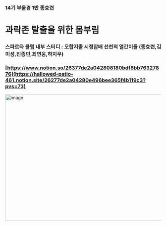 ### 14기 부울경 1반 종효련
# 과락존 탈출을 위한 몸부림

### 스파르타 클럽 내부 스터디 : 오합지졸 시정잡배 선천적 얼간이들 (종효련,김미성,진종민,최연웅,하지우)
### [https://www.notion.so/26377de2a042808180bdf8bb76327876](https://hallowed-patio-461.notion.site/26277de2a04280e496bee365f4b119c3?pvs=73)
<img width="634" height="409" alt="image" src="https://github.com/user-attachments/assets/90186893-b7cd-4288-a69e-190abeabd6f3" />
